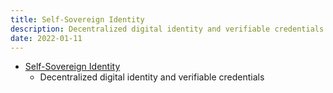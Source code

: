 ```yaml
---
title: Self-Sovereign Identity
description: Decentralized digital identity and verifiable credentials
date: 2022-01-11
---
```


* [Self-Sovereign Identity](https://www.manning.com/books/self-sovereign-identity)
  - Decentralized digital identity and verifiable credentials
